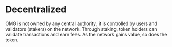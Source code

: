 # Decentralized

OMG is not owned by any central authority; it is controlled by users and validators \(stakers\) on the network. Through staking, token holders can validate transactions and earn fees. As the network gains value, so does the token.

